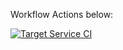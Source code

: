 
Workflow Actions below:

[![Target Service CI](https://github.com/Mees-H/WEBS_EINDOPDRACHT/actions/workflows/target-service.yml/badge.svg)](https://github.com/Mees-H/WEBS_EINDOPDRACHT/actions/workflows/target-service.yml)
